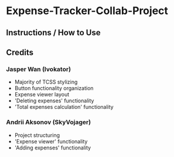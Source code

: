 # Expense-Tracker-Collab-Project

## Instructions / How to Use




## Credits

### Jasper Wan (Ivokator)
- Majority of TCSS stylizing
- Button functionality organization
- Expense viewer layout
- 'Deleting expenses' functionality
- 'Total expenses calculation' functionality



### Andrii Aksonov (SkyVojager)
- Project structuring
- 'Expense viewer' functionality
- 'Adding expenses' functionality
